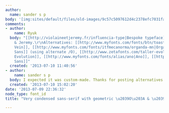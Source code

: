 ```yaml
---
author:
  name: sander s p
body: '[img:sites/default/files/old-images/9c57c5097612d4c2378efc7031faed4f_4696.jpg]'
comments:
- author:
    name: Ryuk
  body: "[[http://violaineetjeremy.fr/influencia-type|Bespoke typeface]] by Violaine
    & Jeremy.\r\nAlternatives: [[http://www.myfonts.com/fonts/btn/toasted-vein-btn|Toasted
    Vein]], [[http://www.myfonts.com/fonts/itfmecanorma/organda-mn|Organda]], [[http://commercialtype.com/typefaces/giorgio/sans|Giorgio
    Sans]] (using alternate /O), [[http://www.zetafonts.com/taller-evolution|Taller
    Evolution]], [[http://www.myfonts.com/fonts/alias/ano|Ano]], [[http://www.myfonts.com/fonts/redrooster/xctasy-sans-rr|Xctasy
    Sans]]"
  created: '2013-07-10 11:40:56'
- author:
    name: sander s p
  body: I expected it was custom-made. Thanks for posting alternatives!
  created: '2013-07-10 15:02:20'
date: '2013-07-09 22:36:32'
node_type: font_id
title: "Very condensed sans-serif with geometric \u2039O\u203A & \u2039C\u203A"

---
```

